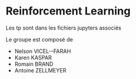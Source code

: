 # Reinforcement Learning

Les tp sont dans les fichiers jupyters associés

Le groupe est composé de
- Nelson VICEL--FARAH
- Karen KASPAR
- Romain BRAND
- Antoine ZELLMEYER
